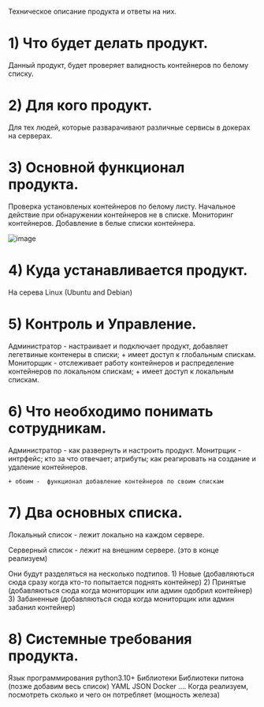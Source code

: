 
Техническое описание продукта и ответы на них.
<h1>1) Что будет делать продукт.</h1>
    Данный продукт, будет проверяет валидность контейнеров по белому списку.

<h1>2) Для кого продукт.</h1>
    Для тех людей, которые разварачивают различные сервисы в докерах на серверах.

<h1>3) Основной функционал продукта.</h1>
    Проверка установленых контейнеров по белому листу.
    Начальное действие при обнаружении контейнеров не в списке.
    Мониторинг контейнеров.
    Добавление в белые списки контейнера.


![image](https://github.com/Vordazing/LeCont/assets/62790237/1cb4efa8-dec4-4ff0-a80c-420815748dc4)


<h1>4) Куда устанавливается продукт.</h1>
    На серева Linux (Ubuntu and Debian)

<h1>5) Контроль и Управление.</h1>
    Администратор - настраивает и подключает продукт, добавляет легетвиные контенеры в списки; + имеет доступ к глобальным спискам.
    Мониторщик - отслеживает работу контейнеров и распределение контейнеров по локальном спискам; + имеет доступ к локальным спискам.

<h1>6) Что необходимо понимать сотрудникам.</h1>
    Администратор - как развернуть и настроить продукт.
    Монитрщик - интрфейс; кто за что отвечает; атрибуты; как реагировать на создание и удаление контейнеров.
    
    + обоим -  функционал добавление контейнеров по своим спискам

<h1>7) Два основных списка.</h1>
    
Локальный список - лежит локально на каждом сервере.
    
Серверный список - лежит на внешним сервере. (это в конце реализуем)

Они будут разделяться на несколько подтипов.
    1) Новые (добавляються сюда сразу когда кто-то попытается поднять контейнер)
    2) Принятые (добавляються сюда когда мониторщик или админ одобрил контейнер)
    3) Забаненные (добавляються сюда когда мониторщик или админ забанил контейнер)

<h1>8) Системные требования продукта.</h1>
    Язык программирования
        python3.10+
    Библиотеки 
        Библиотеки питона (позже добавим весь список)
        YAML
        JSON
        Docker
    ....
    Когда реализуем, посмотреть сколько и чего он потребляет (мощность железа)
